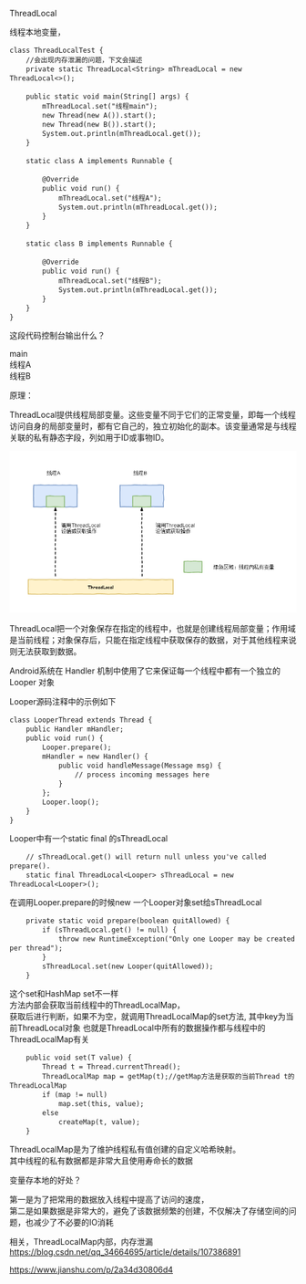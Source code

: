 ThreadLocal 

线程本地变量，

```
class ThreadLocalTest {
    //会出现内存泄漏的问题，下文会描述
    private static ThreadLocal<String> mThreadLocal = new ThreadLocal<>();

    public static void main(String[] args) {
        mThreadLocal.set("线程main");
        new Thread(new A()).start();
        new Thread(new B()).start();
        System.out.println(mThreadLocal.get());
    }

    static class A implements Runnable {

        @Override
        public void run() {
            mThreadLocal.set("线程A");
            System.out.println(mThreadLocal.get());
        }
    }

    static class B implements Runnable {

        @Override
        public void run() {
            mThreadLocal.set("线程B");
            System.out.println(mThreadLocal.get());
        }
    }
}
```

这段代码控制台输出什么？

main  
线程A  
线程B  

原理：

ThreadLocal提供线程局部变量。这些变量不同于它们的正常变量，即每一个线程访问自身的局部变量时，都有它自己的，独立初始化的副本。该变量通常是与线程关联的私有静态字段，列如用于ID或事物ID。

![avatar](https://github.com/lknlll/LinDroid/blob/LinDroid/blog/pic/ThreadLocalIntro.png) 

ThreadLocal把一个对象保存在指定的线程中，也就是创建线程局部变量；作用域是当前线程；对象保存后，只能在指定线程中获取保存的数据，对于其他线程来说则无法获取到数据。

Android系统在 Handler 机制中使用了它来保证每一个线程中都有一个独立的 Looper 对象

Looper源码注释中的示例如下

```
class LooperThread extends Thread {
    public Handler mHandler;
    public void run() {
        Looper.prepare();
        mHandler = new Handler() {
            public void handleMessage(Message msg) {
                // process incoming messages here
            }
        };
        Looper.loop();
    }
}
```

Looper中有一个static final 的sThreadLocal

```
    // sThreadLocal.get() will return null unless you've called prepare().
    static final ThreadLocal<Looper> sThreadLocal = new ThreadLocal<Looper>();

```

在调用Looper.prepare的时候new 一个Looper对象set给sThreadLocal

```
    private static void prepare(boolean quitAllowed) {
        if (sThreadLocal.get() != null) {
            throw new RuntimeException("Only one Looper may be created per thread");
        }
        sThreadLocal.set(new Looper(quitAllowed));
    }
```

这个set和HashMap set不一样  
方法内部会获取当前线程中的ThreadLocalMap，  
获取后进行判断，如果不为空，就调用ThreadLocalMap的set方法, 其中key为当前ThreadLocal对象
也就是ThreadLocal中所有的数据操作都与线程中的ThreadLocalMap有关

```
    public void set(T value) {
        Thread t = Thread.currentThread();
        ThreadLocalMap map = getMap(t);//getMap方法是获取的当前Thread t的ThreadLocalMap
        if (map != null)
            map.set(this, value);
        else
            createMap(t, value);
    }
```

ThreadLocalMap是为了维护线程私有值创建的自定义哈希映射。  
其中线程的私有数据都是非常大且使用寿命长的数据  

变量存本地的好处？

第一是为了把常用的数据放入线程中提高了访问的速度，  
第二是如果数据是非常大的，避免了该数据频繁的创建，不仅解决了存储空间的问题，也减少了不必要的IO消耗

相关，ThreadLocalMap内部，内存泄漏  
https://blog.csdn.net/qq_34664695/article/details/107386891

https://www.jianshu.com/p/2a34d30806d4